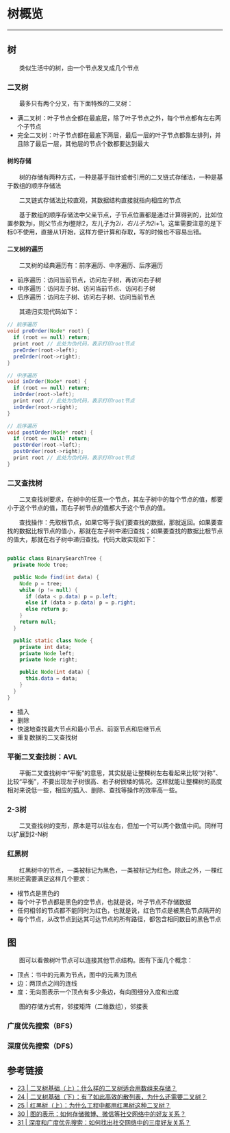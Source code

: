# 树概览
***
## 树
&ensp;&ensp;&ensp;&ensp;类似生活中的树，由一个节点发叉成几个节点

### 二叉树
&ensp;&ensp;&ensp;&ensp;最多只有两个分叉，有下面特殊的二叉树：

- 满二叉树：叶子节点全都在最底层，除了叶子节点之外，每个节点都有左右两个子节点
- 完全二叉树：叶子节点都在最底下两层，最后一层的叶子节点都靠左排列，并且除了最后一层，其他层的节点个数都要达到最大

#### 树的存储
&ensp;&ensp;&ensp;&ensp;树的存储有两种方式，一种是基于指针或者引用的二叉链式存储法，一种是基于数组的顺序存储法

&ensp;&ensp;&ensp;&ensp;二叉链式存储法比较直观，其数据结构直接就指向相应的节点


&ensp;&ensp;&ensp;&ensp;基于数组的顺序存储法中父亲节点，子节点位置都是通过计算得到的，比如位置参数为i，则父节点为i整除2，左儿子为2*i，右儿子为2*i+1。这里需要注意的是下标0不使用，直接从1开始，这样方便计算和存取，写的时候也不容易出错。

#### 二叉树的遍历
&ensp;&ensp;&ensp;&ensp;二叉树的经典遍历有：前序遍历、中序遍历、后序遍历

- 前序遍历：访问当前节点，访问左子树，再访问右子树
- 中序遍历：访问左子树、访问当前节点、访问右子树
- 后序遍历：访问左子树、访问右子树、访问当前节点

&ensp;&ensp;&ensp;&ensp;其递归实现代码如下：

```java
// 前序遍历
void preOrder(Node* root) {
  if (root == null) return;
  print root // 此处为伪代码，表示打印root节点
  preOrder(root->left);
  preOrder(root->right);
}

// 中序遍历
void inOrder(Node* root) {
  if (root == null) return;
  inOrder(root->left);
  print root // 此处为伪代码，表示打印root节点
  inOrder(root->right);
}

// 后序遍历
void postOrder(Node* root) {
  if (root == null) return;
  postOrder(root->left);
  postOrder(root->right);
  print root // 此处为伪代码，表示打印root节点
}
```

### 二叉查找树
&ensp;&ensp;&ensp;&ensp;二叉查找树要求，在树中的任意一个节点，其左子树中的每个节点的值，都要小于这个节点的值，而右子树节点的值都大于这个节点的值。

&ensp;&ensp;&ensp;&ensp;查找操作：先取根节点，如果它等于我们要查找的数据，那就返回。如果要查找的数据比根节点的值小，那就在左子树中递归查找；如果要查找的数据比根节点的值大，那就在右子树中递归查找。代码大致实现如下：

```java

public class BinarySearchTree {
  private Node tree;

  public Node find(int data) {
    Node p = tree;
    while (p != null) {
      if (data < p.data) p = p.left;
      else if (data > p.data) p = p.right;
      else return p;
    }
    return null;
  }

  public static class Node {
    private int data;
    private Node left;
    private Node right;

    public Node(int data) {
      this.data = data;
    }
  }
}
```

- 插入
- 删除
- 快速地查找最大节点和最小节点、前驱节点和后继节点
- 重复数据的二叉查找树

### 平衡二叉查找树：AVL
&ensp;&ensp;&ensp;&ensp;平衡二叉查找树中“平衡”的意思，其实就是让整棵树左右看起来比较“对称”、比较“平衡”，不要出现左子树很高、右子树很矮的情况。这样就能让整棵树的高度相对来说低一些，相应的插入、删除、查找等操作的效率高一些。

### 2-3树
&ensp;&ensp;&ensp;&ensp;二叉查找树的变形，原本是可以往左右，但加一个可以两个数值中间。同样可以扩展到2-N树

### 红黑树
&ensp;&ensp;&ensp;&ensp;红黑树中的节点，一类被标记为黑色，一类被标记为红色。除此之外，一棵红黑树还需要满足这样几个要求：

- 根节点是黑色的
- 每个叶子节点都是黑色的空节点，也就是说，叶子节点不存储数据
- 任何相邻的节点都不能同时为红色，也就是说，红色节点是被黑色节点隔开的
- 每个节点，从改节点到达其可达节点的所有路径，都包含相同数目的黑色节点

## 图
&ensp;&ensp;&ensp;&ensp;图可以看做树叶节点可以连接其他节点结构。图有下面几个概念：

 - 顶点：书中的元素为节点，图中的元素为顶点
 - 边：两顶点之间的连线
 - 度：无向图表示一个顶点有多少条边，有向图细分入度和出度

 &ensp;&ensp;&ensp;&ensp;图的存储方式有，邻接矩阵（二维数组），邻接表

### 广度优先搜索（BFS）

### 深度优先搜索（DFS）


## 参考链接
- [23 | 二叉树基础（上）：什么样的二叉树适合用数组来存储？](https://time.geekbang.org/column/article/67856)
- [24 | 二叉树基础（下）：有了如此高效的散列表，为什么还需要二叉树？](https://time.geekbang.org/column/article/68334)
- [25 | 红黑树（上）：为什么工程中都用红黑树这种二叉树？](https://time.geekbang.org/column/article/68638)
- [30 | 图的表示：如何存储微博、微信等社交网络中的好友关系？](https://time.geekbang.org/column/article/70537)
- [31 | 深度和广度优先搜索：如何找出社交网络中的三度好友关系？](https://time.geekbang.org/column/article/70891)